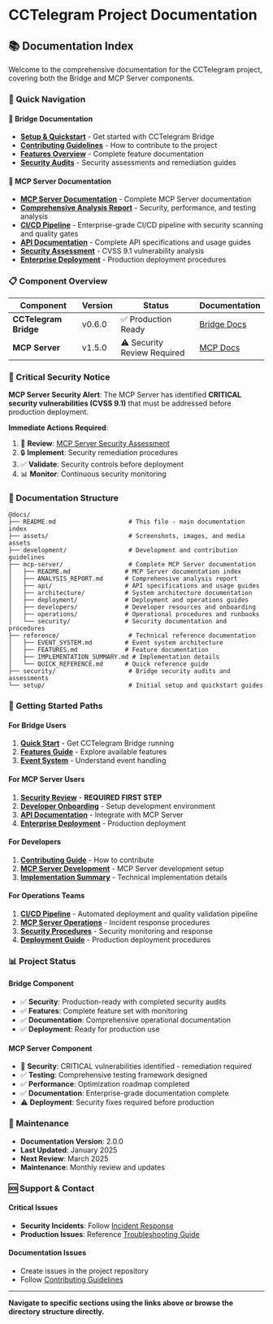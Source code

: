 # CCTelegram Project Documentation

## 📚 Documentation Index

Welcome to the comprehensive documentation for the CCTelegram project, covering both the Bridge and MCP Server components.

### 🎯 Quick Navigation

#### 🌉 Bridge Documentation
- **[Setup & Quickstart](./setup/QUICKSTART.md)** - Get started with CCTelegram Bridge
- **[Contributing Guidelines](./development/CONTRIBUTING.md)** - How to contribute to the project
- **[Features Overview](./reference/FEATURES.md)** - Complete feature documentation
- **[Security Audits](./security/)** - Security assessments and remediation guides

#### 🔌 MCP Server Documentation
- **[MCP Server Documentation](./mcp-server/README.md)** - Complete MCP Server documentation
- **[Comprehensive Analysis Report](./mcp-server/ANALYSIS_REPORT.md)** - Security, performance, and testing analysis
- **[CI/CD Pipeline](./CI-CD-PIPELINE.md)** - Enterprise-grade CI/CD pipeline with security scanning and quality gates
- **[API Documentation](./mcp-server/api/)** - Complete API specifications and usage guides
- **[Security Assessment](./mcp-server/security/security-assessment.md)** - CVSS 9.1 vulnerability analysis
- **[Enterprise Deployment](./mcp-server/deployment/enterprise-guide.md)** - Production deployment procedures

### 📋 Component Overview

| Component | Version | Status | Documentation |
|-----------|---------|---------|---------------|
| **CCTelegram Bridge** | v0.6.0 | ✅ Production Ready | [Bridge Docs](./setup/QUICKSTART.md) |
| **MCP Server** | v1.5.0 | ⚠️ Security Review Required | [MCP Docs](./mcp-server/README.md) |

### 🚨 Critical Security Notice

**MCP Server Security Alert**: The MCP Server has identified **CRITICAL security vulnerabilities (CVSS 9.1)** that must be addressed before production deployment.

**Immediate Actions Required**:
1. 📖 **Review**: [MCP Server Security Assessment](./mcp-server/security/security-assessment.md)
2. 🔒 **Implement**: Security remediation procedures
3. ✅ **Validate**: Security controls before deployment
4. 📊 **Monitor**: Continuous security monitoring

### 📁 Documentation Structure

```
@docs/
├── README.md                    # This file - main documentation index
├── assets/                      # Screenshots, images, and media assets
├── development/                 # Development and contribution guidelines
├── mcp-server/                  # Complete MCP Server documentation
│   ├── README.md               # MCP Server documentation index
│   ├── ANALYSIS_REPORT.md      # Comprehensive analysis report
│   ├── api/                    # API specifications and usage guides
│   ├── architecture/           # System architecture documentation
│   ├── deployment/             # Deployment and operations guides
│   ├── developers/             # Developer resources and onboarding
│   ├── operations/             # Operational procedures and runbooks
│   └── security/               # Security documentation and procedures
├── reference/                   # Technical reference documentation
│   ├── EVENT_SYSTEM.md         # Event system architecture
│   ├── FEATURES.md             # Feature documentation
│   ├── IMPLEMENTATION_SUMMARY.md # Implementation details
│   └── QUICK_REFERENCE.md      # Quick reference guide
├── security/                    # Bridge security audits and assessments
└── setup/                       # Initial setup and quickstart guides
```

### 🎯 Getting Started Paths

#### For Bridge Users
1. **[Quick Start](./setup/QUICKSTART.md)** - Get CCTelegram Bridge running
2. **[Features Guide](./reference/FEATURES.md)** - Explore available features
3. **[Event System](./reference/EVENT_SYSTEM.md)** - Understand event handling

#### For MCP Server Users
1. **[Security Review](./mcp-server/security/security-assessment.md)** - **REQUIRED FIRST STEP**
2. **[Developer Onboarding](./mcp-server/developers/onboarding.md)** - Setup development environment
3. **[API Documentation](./mcp-server/api/usage-guide.md)** - Integrate with MCP Server
4. **[Enterprise Deployment](./mcp-server/deployment/enterprise-guide.md)** - Production deployment

#### For Developers
1. **[Contributing Guide](./development/CONTRIBUTING.md)** - How to contribute
2. **[MCP Server Development](./mcp-server/developers/onboarding.md)** - MCP Server development setup
3. **[Implementation Summary](./reference/IMPLEMENTATION_SUMMARY.md)** - Technical implementation details

#### For Operations Teams
1. **[CI/CD Pipeline](./CI-CD-PIPELINE.md)** - Automated deployment and quality validation pipeline
2. **[MCP Server Operations](./mcp-server/operations/runbooks/incident-response.md)** - Incident response procedures
3. **[Security Procedures](./mcp-server/security/security-assessment.md)** - Security monitoring and response
4. **[Deployment Guide](./mcp-server/deployment/enterprise-guide.md)** - Production deployment procedures

### 📊 Project Status

#### Bridge Component
- ✅ **Security**: Production-ready with completed security audits
- ✅ **Features**: Complete feature set with monitoring
- ✅ **Documentation**: Comprehensive operational documentation
- ✅ **Deployment**: Ready for production use

#### MCP Server Component
- 🚨 **Security**: CRITICAL vulnerabilities identified - remediation required
- ✅ **Testing**: Comprehensive testing framework designed
- ✅ **Performance**: Optimization roadmap completed
- ✅ **Documentation**: Enterprise-grade documentation complete
- ⚠️ **Deployment**: Security fixes required before production

### 🔧 Maintenance

- **Documentation Version**: 2.0.0
- **Last Updated**: January 2025
- **Next Review**: March 2025
- **Maintenance**: Monthly review and updates

### 🆘 Support & Contact

#### Critical Issues
- **Security Incidents**: Follow [Incident Response](./mcp-server/operations/runbooks/incident-response.md)
- **Production Issues**: Reference [Troubleshooting Guide](./mcp-server/operations/runbooks/incident-response.md)

#### Documentation Issues
- Create issues in the project repository
- Follow [Contributing Guidelines](./development/CONTRIBUTING.md)

---

**Navigate to specific sections using the links above or browse the directory structure directly.**